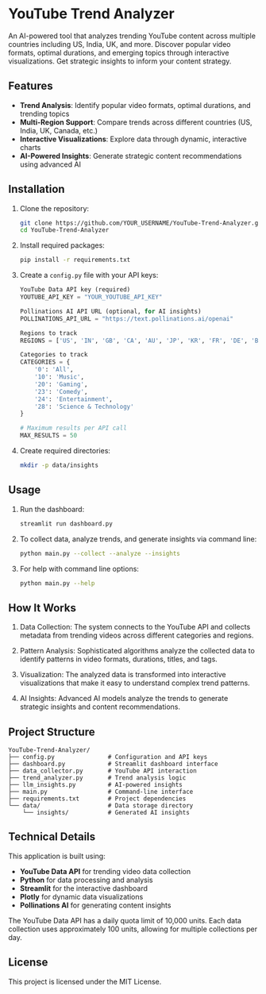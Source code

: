 # YouTube Trend Analyzer

An AI-powered tool that analyzes trending YouTube content across multiple countries including US, India, UK, and more. Discover popular video formats, optimal durations, and emerging topics through interactive visualizations. Get strategic insights to inform your content strategy.

## Features

- **Trend Analysis**: Identify popular video formats, optimal durations, and trending topics
- **Multi-Region Support**: Compare trends across different countries (US, India, UK, Canada, etc.)
- **Interactive Visualizations**: Explore data through dynamic, interactive charts
- **AI-Powered Insights**: Generate strategic content recommendations using advanced AI

## Installation

1. Clone the repository:
   ```bash
   git clone https://github.com/YOUR_USERNAME/YouTube-Trend-Analyzer.git
   cd YouTube-Trend-Analyzer
   ```

2. Install required packages:
   ```bash
   pip install -r requirements.txt
   ```

3. Create a `config.py` file with your API keys:
   ```python
   YouTube Data API key (required)
   YOUTUBE_API_KEY = "YOUR_YOUTUBE_API_KEY"
   
   Pollinations AI API URL (optional, for AI insights)
   POLLINATIONS_API_URL = "https://text.pollinations.ai/openai"
   
   Regions to track
   REGIONS = ['US', 'IN', 'GB', 'CA', 'AU', 'JP', 'KR', 'FR', 'DE', 'BR']
   
   Categories to track
   CATEGORIES = {
       '0': 'All',
       '10': 'Music',
       '20': 'Gaming',
       '23': 'Comedy',
       '24': 'Entertainment',
       '28': 'Science & Technology'
   }
   
   # Maximum results per API call
   MAX_RESULTS = 50
   ```

4. Create required directories:
   ```bash
   mkdir -p data/insights
   ```

## Usage

1. Run the dashboard:
   ```bash
   streamlit run dashboard.py
   ```

2. To collect data, analyze trends, and generate insights via command line:
   ```bash
   python main.py --collect --analyze --insights
   ```

3. For help with command line options:
   ```bash
   python main.py --help
   ```

## How It Works

1. Data Collection: The system connects to the YouTube API and collects metadata from trending videos across different categories and regions.

2. Pattern Analysis: Sophisticated algorithms analyze the collected data to identify patterns in video formats, durations, titles, and tags.

3. Visualization: The analyzed data is transformed into interactive visualizations that make it easy to understand complex trend patterns.

4. AI Insights: Advanced AI models analyze the trends to generate strategic insights and content recommendations.

## Project Structure

```
YouTube-Trend-Analyzer/
├── config.py               # Configuration and API keys
├── dashboard.py            # Streamlit dashboard interface
├── data_collector.py       # YouTube API interaction
├── trend_analyzer.py       # Trend analysis logic
├── llm_insights.py         # AI-powered insights
├── main.py                 # Command-line interface
├── requirements.txt        # Project dependencies
└── data/                   # Data storage directory
    └── insights/           # Generated AI insights
```

## Technical Details

This application is built using:
- **YouTube Data API** for trending video data collection
- **Python** for data processing and analysis
- **Streamlit** for the interactive dashboard
- **Plotly** for dynamic data visualizations
- **Pollinations AI** for generating content insights

The YouTube Data API has a daily quota limit of 10,000 units. Each data collection uses approximately 100 units, allowing for multiple collections per day.

## License

This project is licensed under the MIT License.
